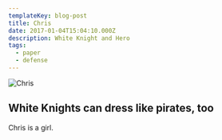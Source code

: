 ```yaml
---
templateKey: blog-post
title: Chris
date: 2017-01-04T15:04:10.000Z
description: White Knight and Hero
tags:
  - paper
  - defense
---
```

![Chris](/img/Chris.png)

## White Knights can dress like pirates, too

Chris is a girl.